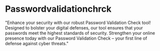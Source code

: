 # Passwordvalidationchrck
"Enhance your security with our robust Password Validation Check tool! Designed to bolster your digital defenses, our tool ensures that your passwords meet the highest standards of security.  Strengthen your online presence today with our Password Validation Check – your first line of defense against cyber threats."

